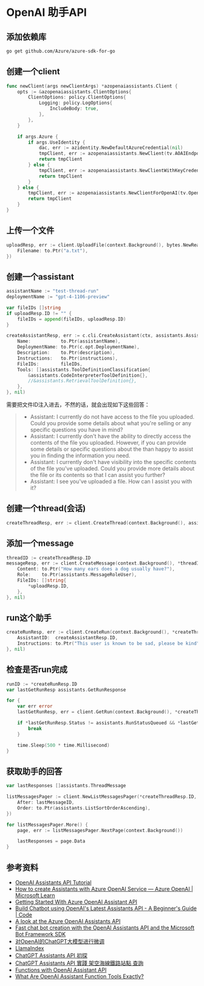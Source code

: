 # OpenAI 助手API

## 添加依赖库

```bash
go get github.com/Azure/azure-sdk-for-go
```

## 创建一个client

```go
func newClient(args newClientArgs) *azopenaiassistants.Client {
	opts := &azopenaiassistants.ClientOptions{
		ClientOptions: policy.ClientOptions{
			Logging: policy.LogOptions{
				IncludeBody: true,
			},
		},
	}

	if args.Azure {
		if args.UseIdentity {
			dac, err := azidentity.NewDefaultAzureCredential(nil)
			tmpClient, err := azopenaiassistants.NewClient(tv.AOAIEndpoint, dac, opts)
			return tmpClient
		} else {
			tmpClient, err := azopenaiassistants.NewClientWithKeyCredential(tv.AOAIEndpoint, azcore.NewKeyCredential(tv.AOAIKey), opts)
			return tmpClient
		}
	} else {
		tmpClient, err := azopenaiassistants.NewClientForOpenAI(tv.OpenAIEndpoint, azcore.NewKeyCredential(tv.OpenAIKey), opts)
		return tmpClient
	}
}
```

## 上传一个文件

```go
uploadResp, err := client.UploadFile(context.Background(), bytes.NewReader([]byte("hello world")), assistants.FilePurposeAssistants, &assistants.UploadFileOptions{
    Filename: to.Ptr("a.txt"),
})
```

## 创建一个assistant

```go
assistantName := "test-thread-run"
deploymentName := "gpt-4-1106-preview"

var fileIDs []string
if uploadResp.ID != "" {
	fileIDs = append(fileIDs, uploadResp.ID)
}

createAssistantResp, err := c.cli.CreateAssistant(ctx, assistants.AssistantCreationBody{
	Name:           to.Ptr(assistantName),
	DeploymentName: to.Ptr(c.opt.DeploymentName),
	Description:    to.Ptr(description),
	Instructions:   to.Ptr(instructions),
	FileIDs:        fileIDs,
	Tools: []assistants.ToolDefinitionClassification{
		&assistants.CodeInterpreterToolDefinition{},
		//&assistants.RetrievalToolDefinition{},
	},
}, nil)
```

需要把文件ID注入进去，不然的话，就会出现如下这些回答：

>- Assistant: I currently do not have access to the file you uploaded. Could you provide some details about what you're selling or any specific questions you have in mind?  
>- Assistant: I currently don't have the ability to directly access the contents of the file you uploaded. However, if you can provide some details or specific questions about the than happy to assist you in finding the information you need.  
>- Assistant: I currently don't have visibility into the specific contents of the file you've uploaded. Could you provide more details about the file or its contents so that I can assist you further?  
>- Assistant: I see you've uploaded a file. How can I assist you with it?

## 创建一个thread(会话)

```go
createThreadResp, err := client.CreateThread(context.Background(), assistants.AssistantThreadCreationOptions{}, nil)
```

## 添加一个message

```go
threadID := createThreadResp.ID
messageResp, err := client.CreateMessage(context.Background(), *threadID, assistants.CreateMessageBody{
    Content: to.Ptr("How many ears does a dog usually have?"),
    Role:    to.Ptr(assistants.MessageRoleUser),
    FileIDs: []string{
        *uploadResp.ID,
    },
}, nil)
```

## run这个助手

```go
createRunResp, err := client.CreateRun(context.Background(), *createThreadResp.ID, assistants.CreateRunBody{
    AssistantID:  createAssistantResp.ID,
    Instructions: to.Ptr("This user is known to be sad, please be kind"),
}, nil)
```

## 检查是否run完成

```go
runID := *createRunResp.ID
var lastGetRunResp assistants.GetRunResponse

for {
    var err error
    lastGetRunResp, err = client.GetRun(context.Background(), *createThreadResp.ID, runID, nil)

    if *lastGetRunResp.Status != assistants.RunStatusQueued && *lastGetRunResp.Status != assistants.RunStatusInProgress {
        break
    }

    time.Sleep(500 * time.Millisecond)
}
```

## 获取助手的回答

```go
var lastResponses []assistants.ThreadMessage

listMessagesPager := client.NewListMessagesPager(*createThreadResp.ID, &assistants.ListMessagesOptions{
    After: lastMessageID,
    Order: to.Ptr(assistants.ListSortOrderAscending),
})

for listMessagesPager.More() {
    page, err := listMessagesPager.NextPage(context.Background())

    lastResponses = page.Data
}
```

## 参考资料

- [OpenAI Assistants API Tutorial](https://www.datacamp.com/tutorial/open-ai-assistants-api-tutorial)
- [How to create Assistants with Azure OpenAI Service — Azure OpenAI | Microsoft Learn](https://learn.microsoft.com/en-us/azure/ai-services/openai/how-to/assistant#assistants-support)
- [Getting Started With Azure OpenAI Assistant API](https://shweta-lodha.medium.com/getting-started-with-azure-openai-assistant-api-1a26749578b3)
- [Build Chatbot using OpenAI's Latest Assistants API - A Beginner's Guide | Code](https://www.youtube.com/watch?v=yo0qy7xyd3A)
- [A look at the Azure OpenAI Assistants API](https://blog.baeke.info/2024/02/08/a-look-at-the-azure-openai-assistants-api/)
- [Fast chat bot creation with the OpenAI Assistants API and the Microsoft Bot Framework SDK](https://blog.baeke.info/2024/02/11/fast-chat-bot-creation-with-the-openai-assistants-api-and-the-microsoft-bot-framework-sdk/)
- [对OpenAI的ChatGPT大模型进行微调](https://www.eula.club/blogs/%E5%AF%B9OpenAI%E7%9A%84ChatGPT%E5%A4%A7%E6%A8%A1%E5%9E%8B%E8%BF%9B%E8%A1%8C%E5%BE%AE%E8%B0%83.html#_1-%E5%89%8D%E8%A8%80)
- [LlamaIndex](https://github.com/run-llama/llama_index)
- [ChatGPT Assistants API 初探](https://medium.com/%E8%BB%9F%E9%AB%94%E9%96%8B%E7%99%BC/chatgpt-assistants-api-%E5%88%9D%E6%8E%A2-7bec8ac373ec)
- [ChatGPT Assistants API 實踐 架空海線鐵路站點 查詢](https://medium.com/ai-%E4%BA%BA%E6%A9%9F%E5%8D%94%E4%BD%9C/chatgpt-assistants-api-%E4%B8%B2%E6%8E%A5-line-message-api-%E5%AF%A6%E8%B8%90-%E6%9E%B6%E7%A9%BA%E6%B5%B7%E7%B7%9A%E9%90%B5%E8%B7%AF%E7%AB%99%E9%BB%9E-%E6%9F%A5%E8%A9%A2-c90f3d5f789a)
- [Functions with OpenAI Assistant API](https://tmmtt.medium.com/functions-with-openai-assistant-api-47e1481a0b42)
- [What Are OpenAI Assistant Function Tools Exactly?](https://cobusgreyling.medium.com/what-are-openai-assistant-function-tools-exactly-06ef8e39b7bd)
